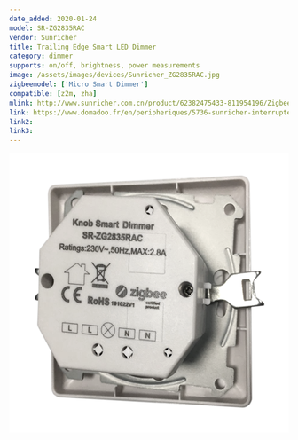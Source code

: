```yaml
---
date_added: 2020-01-24
model: SR-ZG2835RAC
vendor: Sunricher
title: Trailing Edge Smart LED Dimmer
category: dimmer
supports: on/off, brightness, power measurements
image: /assets/images/devices/Sunricher_ZG2835RAC.jpg
zigbeemodel: ['Micro Smart Dimmer']
compatible: [z2m, zha]
mlink: http://www.sunricher.com.cn/product/62382475433-811954196/Zigbee_3_0_certified_trailing_edge_smart_led_dimmer_SR_ZG2835RAC_for_halogen_incandescent_led_bulb.html
link: https://www.domadoo.fr/en/peripheriques/5736-sunricher-interrupteur-variateur-rotatif-500w-zigbee-dimmer.html
link2: 
link3: 
---
```

![Back](/assets/images/devices/Sunricher_ZG2835RAC-backside.jpg)
